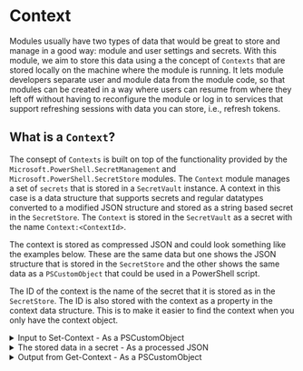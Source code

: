 # Context

Modules usually have two types of data that would be great to store and manage in a good way: module and user settings and secrets. With this module,
we aim to store this data using a the concept of `Contexts` that are stored locally on the machine where the module is running. It lets module
developers separate user and module data from the module code, so that modules can be created in a way where users can resume from where they left off
without having to reconfigure the module or log in to services that support refreshing sessions with data you can store, i.e., refresh tokens.

## What is a `Context`?

The consept of `Contexts` is built on top of the functionality provided by the `Microsoft.PowerShell.SecretManagement` and
`Microsoft.PowerShell.SecretStore` modules. The `Context` module manages a set of `secrets` that is stored in a `SecretVault` instance. A context in
this case is a data structure that supports secrets and regular datatypes converted to a modified JSON structure and stored as a string based secret
in the `SecretStore`. The `Context` is stored in the `SecretVault` as a secret with the name `Context:<ContextId>`.

The context is stored as compressed JSON and could look something like the examples below. These are the same data but one shows the JSON structure
that is stored in the `SecretStore` and the other shows the same data as a `PSCustomObject` that could be used in a PowerShell script.

The ID of the context is the name of the secret that it is stored as in the `SecretStore`. The ID is also stored with the context as a property in the
context data structure. This is to make it easier to find the context when you only have the context object.

<details>
<summary>Input to Set-Context - As a PSCustomObject</summary>

Typical the first input to a context (altho it can also be a hashtable or any other object type that converts with JSON)
This object should NOT have a property on root of the object called `ID` as this is added by the module.

```pwsh
Set-Context -ID 'john_doe' -Context ([PSCustomObject]@{
    Username          = 'john_doe'
    AuthToken         = 'ghp_12345ABCDE67890FGHIJ' | ConvertTo-SecureString -AsPlainText -Force #gitleaks:allow
    LoginTime         = Get-Date
    IsTwoFactorAuth   = $true
    TwoFactorMethods  = @('TOTP', 'SMS')
    LastLoginAttempts = @(
        [PSCustomObject]@{
            Timestamp = (Get-Date).AddHours(-1)
            IP        = '192.168.1.101' | ConvertTo-SecureString -AsPlainText -Force
            Success   = $true
        },
        [PSCustomObject]@{
            Timestamp = (Get-Date).AddDays(-1)
            IP        = '203.0.113.5' | ConvertTo-SecureString -AsPlainText -Force
            Success   = $false
        }
    )
    UserPreferences   = @{
        Theme         = 'dark'
        DefaultBranch = 'main'
        Notifications = [PSCustomObject]@{
            Email = $true
            Push  = $false
            SMS   = $true
        }
        CodeReview    = @('PR Comments', 'Inline Suggestions')
    }
    Repositories      = @(
        [PSCustomObject]@{
            Name        = 'Repo1'
            IsPrivate   = $true
            CreatedDate = (Get-Date).AddMonths(-6)
            Stars       = 42
            Languages   = @('Python', 'JavaScript')
        },
        [PSCustomObject]@{
            Name        = 'Repo2'
            IsPrivate   = $false
            CreatedDate = (Get-Date).AddYears(-1)
            Stars       = 130
            Languages   = @('C#', 'HTML', 'CSS')
        }
    )
    AccessScopes      = @('repo', 'user', 'gist', 'admin:org')
    ApiRateLimits     = [PSCustomObject]@{
        Limit     = 5000
        Remaining = 4985
        ResetTime = (Get-Date).AddMinutes(30)
    }
    SessionMetaData   = [PSCustomObject]@{
        SessionID   = 'sess_abc123'
        Device      = 'Windows-PC'
        Location    = [PSCustomObject]@{
            Country = 'USA'
            City    = 'New York'
        }
        BrowserInfo = [PSCustomObject]@{
            Name    = 'Chrome'
            Version = '118.0.1'
        }
    }
})
```
</details>

<details>
<summary>The stored data in a secret - As a processed JSON</summary>

This is how the objecet above is stored, except that this is an uncomressed version for readability.
Here you see that the `ID` property is added.

```json
{
    "ID": "Context:john_doe",
    "Username": "john_doe",
    "AuthToken": "[SECURESTRING]ghp_12345ABCDE67890FGHIJ",
    "LoginTime": "2024-11-21T21:16:56.2518249+01:00",
    "IsTwoFactorAuth": true,
    "TwoFactorMethods": [
        "TOTP",
        "SMS"
    ],
    "LastLoginAttempts": [
        {
            "Timestamp": "2024-11-21T20:16:56.2518510+01:00",
            "IP": "[SECURESTRING]192.168.1.101",
            "Success": true
        },
        {
            "Timestamp": "2024-11-20T21:16:56.2529436+01:00",
            "IP": "[SECURESTRING]203.0.113.5",
            "Success": false
        }
    ],
    "UserPreferences": {
        "Theme": "dark",
        "DefaultBranch": "main",
        "Notifications": {
            "Email": true,
            "Push": false,
            "SMS": true
        },
        "CodeReview": [
            "PR Comments",
            "Inline Suggestions"
        ]
    },
    "Repositories": [
        {
            "Name": "Repo1",
            "IsPrivate": true,
            "CreatedDate": "2024-05-21T21:16:56.2540703+02:00",
            "Stars": 42,
            "Languages": [
                "Python",
                "JavaScript"
            ]
        },
        {
            "Name": "Repo2",
            "IsPrivate": false,
            "CreatedDate": "2023-11-21T21:16:56.2545789+01:00",
            "Stars": 130,
            "Languages": [
                "C#",
                "HTML",
                "CSS"
            ]
        }
    ],
    "AccessScopes": [
        "repo",
        "user",
        "gist",
        "admin:org"
    ],
    "ApiRateLimits": {
        "Limit": 5000,
        "Remaining": 4985,
        "ResetTime": "2024-11-21T21:46:56.2550348+01:00"
    },
    "SessionMetaData": {
        "SessionID": "sess_abc123",
        "Device": "Windows-PC",
        "Location": {
            "Country": "USA",
            "City": "New York"
        },
        "BrowserInfo": {
            "Name": "Chrome",
            "Version": "118.0.1"
        }
    }
}
```
</details>

<details>
<summary>Output from Get-Context - As a PSCustomObject</summary>

This is how the object is returned from the `Get-Context` function.
Notice that the `ID` property has been added to the object.

```pwsh
Get-Context -ID 'john_doe'

ID                : Context:john_doe
UserPreferences   : @{DefaultBranch=main; Notifications=; Theme=dark; CodeReview=System.Object[]}
LastLoginAttempts : {@{Success=True; IP=System.Security.SecureString; Timestamp=11/24/2024 2:09:12 PM}, @{Success=False; IP=System.Security.SecureString; Timestamp=11/23/2024 3:09:12 PM}}
IsTwoFactorAuth   : True
AuthToken         : System.Security.SecureString
TwoFactorMethods  : {TOTP, SMS}
LoginTime         : 11/24/2024 3:09:12 PM
ApiRateLimits     : @{Limit=5000; Remaining=4985; ResetTime=11/24/2024 3:39:12 PM}
Repositories      : {@{CreatedDate=5/24/2024 3:09:12 PM; Stars=42; Name=Repo1; IsPrivate=True; Languages=System.Object[]}, @{CreatedDate=11/24/2023 3:09:12 PM; Stars=130; Name=Repo2; IsPrivate=False;
                    Languages=System.Object[]}}
SessionMetaData   : @{BrowserInfo=; Device=Windows-PC; Location=; SessionID=sess_abc123}
Username          : john_doe
AccessScopes      : {repo, user, gist, admin:org}
```

## Prerequisites

This module relies on [Microsoft.PowerShell.SecretManagement](https://github.com/powershell/SecretManagement) and
[Microsoft.PowerShell.SecretStore](https://github.com/PowerShell/SecretStore). The module automatically installs these modules if they are not
already installed.

## Installation

Install the module from the PowerShell Gallery by running the following command:

```powershell
Install-PSResource -Name Context -TrustRepository -Repository PSGallery
Import-Module -Name Context
```

## Usage

As mentioned earlier, there are two types of data that can be stored using the `Context` module: module and user settings and secrets.
Lets have a look at how to use the module to store these types of data in abit more detail.

### Module settings

To store module data, the module developer can create a context that defines a "namespace" for the module. This context can store settings and secrets
for the module. A module developer can also create additional contexts for additional settings that share the same lifecycle, like settings
associated with a module extension.

Let's say we have a module called `GitHub` that needs to store some settings and secrets. The module developer could initialize a context called
`GitHub` as part of the loading section in the module code. All module configuration could be stored in this context by using the functionality in
this module. The context for the module is stored in the `SecretVault` as a secret with the name `Context:GitHub`.

### User Configuration

To store user data, the module developer can create a new context that defines a "namespace" for the user configuration. So let's say a developer has
implemented this for the `GitHub` module, a user would log in using their details. The module would call upon `Context` functionality to create a new
context under the `GitHub` namespace.

Imagine a user called `BobMarley` logs in to the `GitHub` module. The following would exist in the context:

- `Context:GitHub` containing module configuration, like default user, host, and client ID to use if not otherwise specified.
- `Context:GitHub/BobMarley` containing user configuration, details about the user, secrets and default values for API calls etc.

Let's say the person also has another account on `GitHub` called `RastaBlasta`. After logging on with the second account, the following context would
also exist in the context:

- `Context:GitHub/RastaBlasta` containing user configuration, details about the user, secrets and default values for API calls etc.

With this the module developer could allow users to set default context, and store a key of the name of that context in the module context. This way
the module could automatically log in the user to the correct account when the module is loaded. The user could also switch between accounts by
changing the default context.

### Setup for a New Module

To set up a new module to use the `Context` module, the following steps should be taken:

1. Create a new context for the module -> `Set-Context -ID 'GitHub' -Context @{ ... }` during the module initialization.

`src\variable\private\Config.ps1`
```pwsh
$script:Config = @{
    Name = 'GitHub'
}
```

`src\loader.ps1`
```pwsh
### This is the context config for this module
$contextParams = @{
    ID      = 'GitHub'
    Context = @{
        Name = 'GitHub'
    }
}
try {
    Set-Context @contextParams
} catch {
    Write-Error $_
    throw 'Failed to initialize secret vault'
}
```

2. Add some module configuration -> `Set-ContextSetting -ID 'GitHub' -Name 'ClientId' -Value '123456'`
3. Get the module configuration -> `Get-ContextSetting -ID 'GitHub' -Name 'ClientId'` -> `123456`
   - `Get-ContextSettign -ID 'GitHub'` -> Returns all module configuration for the `GitHub` context.
4. Remove the module configuration -> `Remove-ContextSetting -ID 'GitHub' -Name 'ClientId'`

### Setup for a New Context

To set up a new context for a user, the following steps should be taken:

1. Create a set of integration functions that you can expose to the user and that uses the `Context` module to store user data. Its highly recommended
   to do this so that you as a module developer can create the structure you want for the context, while also giving the user the expected function
   names to interact with the module.
   - `Set-<ModuleName>Context` that uses `Set-Context`.
   - `Get-<ModuleName>Context` that uses `Get-Context`.
   - `Remove-<ModuleName>Context` that uses `Remove-Context`
   - `Set-<ModuleName>ContextSetting` that uses `Set-ContextSetting`
   - `Get-<ModuleName>ContextSetting` that uses `Get-ContextSetting`
   - `Remove-<ModuleName>ContextSetting` that uses `Remove-ContextSetting`

2. Create a new context for the user -> `Set-Context -ID 'GitHub.BobMarley'` -> Context `GitHub/BobMarley` is created.
3. Add some user configuration -> `Set-ContextSetting -ID 'GitHub.BobMarley' -Name 'AccessToken' -Value 'qweqweqwe'` ->
   Secret `GitHub.BobMarley` is created with a JSON structure containing the `AccessToken` secret.
4. Get the user configuration -> `Get-ContextSetting -Context 'GitHub/BobMarley' -Name 'AccessToken'` -> `qweqweqwe`
5. Remove the user configuration -> `Remove-Context -ID 'GitHub/BobMarley' -Name 'AccessToken` -> Secret `GitHub/BobMarley` is opened, the property
called `AccessToken` is removed, the context gets stored again.

## Contributing

Coder or not, you can contribute to the project! We welcome all contributions.

### For Users

If you don't code, you still sit on valuable information that can make this project even better. If you experience that the
product does unexpected things, throws errors, or is missing functionality, you can help by submitting bugs and feature requests.
Please see the issues tab on this project and submit a new issue that matches your needs.

### For Developers

If you do code, we'd love to have your contributions. Please read the [Contribution guidelines](CONTRIBUTING.md) for more information.

## Links

- SecretManagement | [GitHub](https://GitHub.com/powershell/SecretManagement) | [Docs](https://learn.microsoft.com/en-us/powershell/module/microsoft.powershell.secretmanagement/?view=ps-modules)
- SecretStore | [GitHub](https://GitHub.com/PowerShell/SecretStore) | [Docs](https://learn.microsoft.com/en-us/powershell/module/microsoft.powershell.secretstore/?view=ps-modules)
- [Overview of the SecretManagement and SecretStore modules | Microsoft Learn](https://learn.microsoft.com/en-us/powershell/utility-modules/secretmanagement/overview?view=ps-modules)
